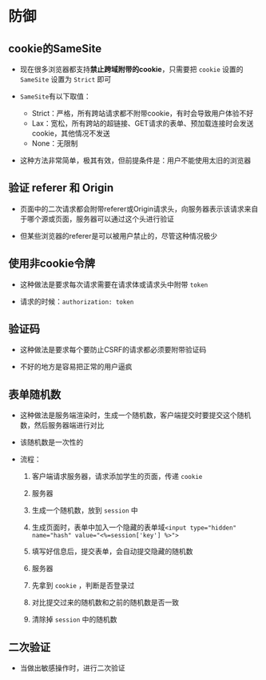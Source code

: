 # 防御

## cookie的SameSite

+ 现在很多浏览器都支持**禁止跨域附带的cookie**，只需要把 `cookie` 设置的 `SameSite` 设置为 `Strict` 即可

+ `SameSite`有以下取值：

  - Strict：严格，所有跨站请求都不附带cookie，有时会导致用户体验不好
  - Lax：宽松，所有跨站的超链接、GET请求的表单、预加载连接时会发送cookie，其他情况不发送
  - None：无限制

+ 这种方法非常简单，极其有效，但前提条件是：用户不能使用太旧的浏览器

## 验证 referer 和 Origin

+ 页面中的二次请求都会附带referer或Origin请求头，向服务器表示该请求来自于哪个源或页面，服务器可以通过这个头进行验证

+ 但某些浏览器的referer是可以被用户禁止的，尽管这种情况极少

## 使用非cookie令牌

+ 这种做法是要求每次请求需要在请求体或请求头中附带 `token`

+ 请求的时候：`authorization: token`

## 验证码

+ 这种做法是要求每个要防止CSRF的请求都必须要附带验证码

+ 不好的地方是容易把正常的用户逼疯

## 表单随机数

+ 这种做法是服务端渲染时，生成一个随机数，客户端提交时要提交这个随机数，然后服务器端进行对比

+ 该随机数是一次性的

+ 流程：

  1. 客户端请求服务器，请求添加学生的页面，传递 `cookie`
  2. 服务器

    1. 生成一个随机数，放到 `session` 中
    2. 生成页面时，表单中加入一个隐藏的表单域`<input type="hidden" name="hash" value="<%=session['key'] %>">`

  3. 填写好信息后，提交表单，会自动提交隐藏的随机数
  4. 服务器

    1. 先拿到 `cookie` ，判断是否登录过
    2. 对比提交过来的随机数和之前的随机数是否一致
    3. 清除掉 `session` 中的随机数

## 二次验证

+ 当做出敏感操作时，进行二次验证
